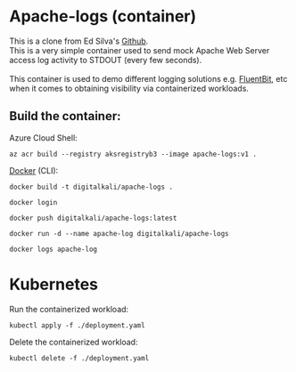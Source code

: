 # Apache-logs (container)
This is a clone from Ed Silva's [Github](https://github.com/edsiper/apache-logs).  <br />
This is a very simple container used to send mock Apache Web Server access log activity to STDOUT (every few seconds). <br />  
This container is used to demo different logging solutions e.g. [FluentBit](https://fluentbit.io/), etc when it comes to obtaining visibility via containerized workloads. <br />

## Build the container:
Azure Cloud Shell: 
```console
az acr build --registry aksregistryb3 --image apache-logs:v1 .
```
[Docker](https://www.docker.com/) (CLI): 
```console
docker build -t digitalkali/apache-logs .
```
```console
docker login
```
```console
docker push digitalkali/apache-logs:latest
```
```console
docker run -d --name apache-log digitalkali/apache-logs
```
```console
docker logs apache-log
```

# Kubernetes
Run the containerized workload: <br />
```console
kubectl apply -f ./deployment.yaml
```

Delete the containerized workload: <br />
```console
kubectl delete -f ./deployment.yaml
```
